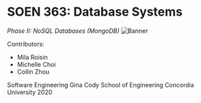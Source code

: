 # SOEN 363: Database Systems
*Phase II: NoSQL Databases (MongoDB)*
![Banner](https://raw.githubusercontent.com/milaroisin/soen363-databasesystems-phase2/master/Banner%20Image.jpg)


Contributors:
- Mila Roisin
- Michelle Choi
- Collin Zhou

Software Engineering
Gina Cody School of Engineering
Concordia University 2020
